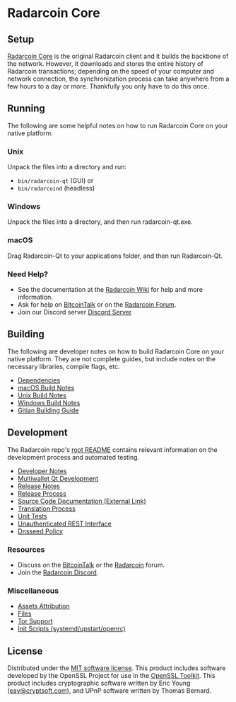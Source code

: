 Radarcoin Core
=============

Setup
---------------------
[Radarcoin Core](http://radarcoin.org/wallet) is the original Radarcoin client and it builds the backbone of the network. However, it downloads and stores the entire history of Radarcoin transactions; depending on the speed of your computer and network connection, the synchronization process can take anywhere from a few hours to a day or more. Thankfully you only have to do this once.

Running
---------------------
The following are some helpful notes on how to run Radarcoin Core on your native platform.

### Unix

Unpack the files into a directory and run:

- `bin/radarcoin-qt` (GUI) or
- `bin/radarcoind` (headless)

### Windows

Unpack the files into a directory, and then run radarcoin-qt.exe.

### macOS

Drag Radarcoin-Qt to your applications folder, and then run Radarcoin-Qt.

### Need Help?

* See the documentation at the [Radarcoin Wiki](https://github.com/Radarcoin-Project/Radarcoin/wiki)
for help and more information.
* Ask for help on [BitcoinTalk](https://bitcointalk.org/index.php?topic=1262920.0) or on the [Radarcoin Forum](http://forum.radarcoin.org/).
* Join our Discord server [Discord Server](https://discord.radarcoin.org)

Building
---------------------
The following are developer notes on how to build Radarcoin Core on your native platform. They are not complete guides, but include notes on the necessary libraries, compile flags, etc.

- [Dependencies](dependencies.md)
- [macOS Build Notes](build-osx.md)
- [Unix Build Notes](build-unix.md)
- [Windows Build Notes](build-windows.md)
- [Gitian Building Guide](gitian-building.md)

Development
---------------------
The Radarcoin repo's [root README](/README.md) contains relevant information on the development process and automated testing.

- [Developer Notes](developer-notes.md)
- [Multiwallet Qt Development](multiwallet-qt.md)
- [Release Notes](release-notes.md)
- [Release Process](release-process.md)
- [Source Code Documentation (External Link)](https://www.fuzzbawls.pw/radarcoin/doxygen/)
- [Translation Process](translation_process.md)
- [Unit Tests](unit-tests.md)
- [Unauthenticated REST Interface](REST-interface.md)
- [Dnsseed Policy](dnsseed-policy.md)

### Resources
* Discuss on the [BitcoinTalk](https://bitcointalk.org/index.php?topic=1262920.0) or the [Radarcoin](http://forum.radarcoin.org/) forum.
* Join the [Radarcoin Discord](https://discord.radarcoin.org).

### Miscellaneous
- [Assets Attribution](assets-attribution.md)
- [Files](files.md)
- [Tor Support](tor.md)
- [Init Scripts (systemd/upstart/openrc)](init.md)

License
---------------------
Distributed under the [MIT software license](/COPYING).
This product includes software developed by the OpenSSL Project for use in the [OpenSSL Toolkit](https://www.openssl.org/). This product includes
cryptographic software written by Eric Young ([eay@cryptsoft.com](mailto:eay@cryptsoft.com)), and UPnP software written by Thomas Bernard.
